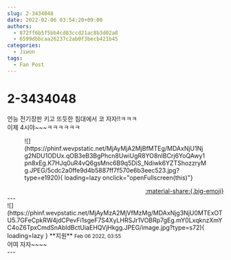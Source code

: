 ```yaml
---
slug: 2-3434048
date: 2022-02-06 03:54:20+09:00
authors:
  - 872ff6b5f5bb4cd83ccd21ac8b3d02a8
  - 6599dbbcaa26237c2ab0f3becb421b45
categories:
  - Jiwon
tags:
  - Fan Post
---
```


# 2-3434048

<div class="post-container" markdown="1">
<div class="content-container md-sidebar__scrollwrap" markdown="1">

언능 전기장판 키고 뜨듯한 침대에서 코 자자!!ㅋㅋㅋ<br>이제 4시야~~~ㅋㅋㅋㅋㅋㅋ
<figure markdown="1">
![](https://phinf.wevpstatic.net/MjAyMjA2MjBfMTEg/MDAxNjU1Njg2NDU1ODUx.qOB3eB3BgPhcn8UwiUgR8YO8nIBCrj6YoQAwy1pn8xEg.K7HJq0uR4vQ6gsMnc6B9q5DiS_Ndiwk6YZTShozzryMg.JPEG/5cdc2a0ffe9d4b5887ff7f570e6b3eec523.jpg?type=e1920){ loading=lazy onclick="openFullscreen(this)"}
</figure>


</div>
</div>

<div style="text-align: right;" markdown="1">
<a href="https://weverse.io/fromis9/fanpost/2-3434048" style="text-align: right;">:material-share:{.big-emoji}</a>
</div>
---

<div class="comments-container md-sidebar__scrollwrap" markdown="1">
<div class="comment" markdown="1">
<div class='id-container' markdown="1">
![](https://phinf.wevpstatic.net/MjAyMzA2MjVfMzMg/MDAxNjg3NjU0MTExOTU5.7GFeCpkRW4jdCPevFi1sgeF7S4XyLHRSJr1VOBRp7gEg.mY0LxqknzXmYC4oZ6TpxCmdSnAbldBctUiaEHQVjHkgg.JPEG/image.jpg?type=s72){ loading=lazy }
**<span class="artist">지원</span>** <small>Feb 06 2022, 03:55</small><br>
</div>
<div class='comment-body' markdown="1">
어여 자자~~~~
</div>
</div>
</div>
---
